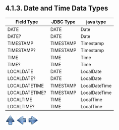## 4.1.3. Date and Time Data Types

| Field Type|JDBC Type|java type|
|-----------|---------|---------|
|DATE          | DATE      | Date          |
|DATE?         | DATE      | Date          |
|TIMESTAMP     | TIMESTAMP | Timestamp     |
|TIMESTAMP?    | TIMESTAMP | Timestamp     |
|TIME          | TIME      | Time          |
|TIME?         | TIME      | Time          |
|LOCALDATE     | DATE      | LocalDate     |
|LOCALDATE?    | DATE      | LocalDate     |
|LOCALDATETIME | TIMESTAMP | LocalDateTime |
|LOCALDATETIME?| TIMESTAMP | LocalDateTime |
|LOCALTIME     | TIME      | LocalTime     |
|LOCALTIME?    | TIME      | LocalTime     |

[![Up](go-up.png)](ConfigYaml.md) [![Next](go-previous.png)](typeNumber.md) [![Next](go-next.png)](typeBinary.md)